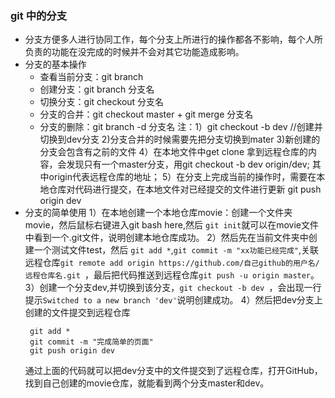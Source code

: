 ### git 中的分支
+ 分支方便多人进行协同工作，每个分支上所进行的操作都各不影响，每个人所负责的功能在没完成的时候并不会对其它功能造成影响。
+ 分支的基本操作
  + 查看当前分支：git branch
  + 创建分支：git branch 分支名 
  + 切换分支：git checkout 分支名
  + 分支的合并：git checkout master + git merge 分支名
  + 分支的删除：git branch -d 分支名
  注：1）git checkout -b dev //创建并切换到dev分支
    2)分支合并的时候需要先把分支切换到mater
    3)新创建的分支会包含有之前的文件
    4）在本地文件中get clone 拿到远程仓库的内容，会发现只有一个master分支，用git checkout -b dev origin/dev; 其中origin代表远程仓库的地址；
    5）在分支上完成当前的操作时，需要在本地仓库对代码进行提交，在本地文件对已经提交的文件进行更新 git push origin dev
+ 分支的简单使用
1）在本地创建一个本地仓库movie：创建一个文件夹movie，然后鼠标右键进入git bash here,然后
`git init`就可以在movie文件中看到一个.git文件，说明创建本地仓库成功。
2）然后先在当前文件夹中创建一个测试文件test，然后 `git add *`,`git commit -m "xx功能已经完成"`,关联远程仓库`git remote add origin https://github.com/自己github的用户名/远程仓库名.git `，最后把代码推送到远程仓库`git push -u origin master`。
3）创建一个分支dev,并切换到该分支，`git checkout -b dev `，会出现一行提示`Switched to a new branch 'dev'`说明创建成功。
4）然后把dev分支上创建的文件提交到远程仓库
    ```
     git add *
     git commit -m "完成简单的页面"
     git push origin dev
    ```
    通过上面的代码就可以把dev分支中的文件提交到了远程仓库，打开GitHub，找到自己创建的movie仓库，就能看到两个分支master和dev。
